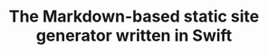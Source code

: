 ---
title: "The Markdown-based static site generator written in Swift"
description: "The Markdown-based static site generator written in Swift"
image: "images/defaults/default.png"
---